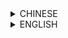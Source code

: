 <details>
  <summary>CHINESE</summary>
# Smart Store sample application

このリポジトリは、 [Smart Store リファレンスアーキテクチャー](https://news.microsoft.com/ja-jp/2019/01/29/blog-smart-store/) に基づくサンプル実装です。

:warning: _This document supports in Japanese only for now, sorry._

## Key Features

このサンプル実装には以下の機能が含まれています。

- 統合商品マスタ: `/src/item-service`
- 在庫管理: `/src/stock-service`
- Box管理サービス: `/src/box-service`
- POSサービス: `/src/pos-service`
- Boxクライアントアプリ: `/src/client-app`

## Getting Started

Azure のリソースのデプロイおよびプロビジョニングについては、 [src/arm-template/README](src/arm-template/README.md) をご参照ください。

</details>

<details>
  <summary>ENGLISH</summary>

# Smart Store sample application

This repository is a sample implementation based on [Smart Store Reference Architecture] (https://news.microsoft.com/en-us/2019/01/29/blog-smart-store/).

: warning: _This document supports in Japanese only for now, sorry._

## Key Features

This sample implementation includes the following features:

-Integrated product master: `/ src / item-service`
-Stock management: `/ src / stock-service`
-Box Management Service: `/ src / box-service`
-POS service: `/ src / pos-service`
-Box client application: `/ src / client-app`

## Getting Started

For more information on deploying and provisioning Azure resources, please see [src / arm-template / README] (src / arm-template / README.md).

</details>